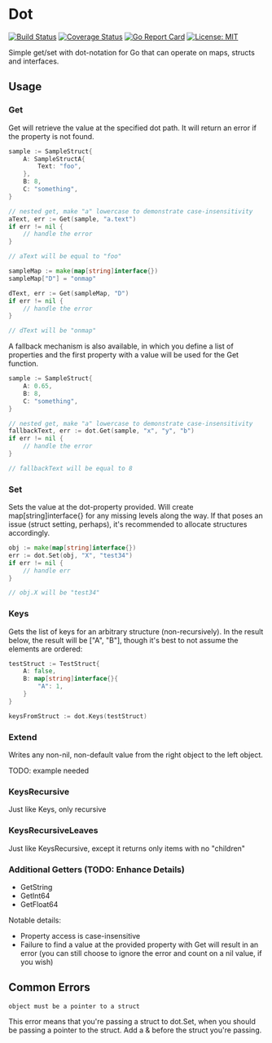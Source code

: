 # Dot

[![Build Status](https://travis-ci.org/markdicksonjr/dot.svg?branch=master)](https://travis-ci.org/markdicksonjr/dot)
[![Coverage Status](https://coveralls.io/repos/github/markdicksonjr/dot/badge.svg?branch=master)](https://coveralls.io/github/markdicksonjr/dot?branch=master)
[![Go Report Card](https://goreportcard.com/badge/github.com/markdicksonjr/dot)](https://goreportcard.com/report/github.com/markdicksonjr/dot)
[![License: MIT](https://img.shields.io/badge/License-MIT-yellow.svg)](https://opensource.org/licenses/MIT)

Simple get/set with dot-notation for Go that can operate on maps, structs and interfaces.

## Usage

### Get

Get will retrieve the value at the specified dot path.  It will return an error if the property is not found.

```go
sample := SampleStruct{
    A: SampleStructA{
        Text: "foo",
    },
    B: 8,
    C: "something",
}

// nested get, make "a" lowercase to demonstrate case-insensitivity
aText, err := Get(sample, "a.text")
if err != nil {
    // handle the error
}

// aText will be equal to "foo"

sampleMap := make(map[string]interface{})
sampleMap["D"] = "onmap"

dText, err := Get(sampleMap, "D")
if err != nil {
    // handle the error
}

// dText will be "onmap"

```

A fallback mechanism is also available, in which you define a list of properties and the first property with a value
will be used for the Get function.

```go
sample := SampleStruct{
    A: 0.65,
    B: 8,
    C: "something",
}

// nested get, make "a" lowercase to demonstrate case-insensitivity
fallbackText, err := dot.Get(sample, "x", "y", "b")
if err != nil {
    // handle the error
}

// fallbackText will be equal to 8
```

### Set

Sets the value at the dot-property provided.  Will create map[string]interface{} for any missing levels along the way.
If that poses an issue (struct setting, perhaps), it's recommended to allocate structures accordingly.

```go
obj := make(map[string]interface{})
err := dot.Set(obj, "X", "test34")
if err != nil {
	// handle err
}

// obj.X will be "test34"
```

### Keys

Gets the list of keys for an arbitrary structure (non-recursively).  In the result below, the result will be ["A", "B"], 
though it's best to not assume the elements are ordered:

```go
testStruct := TestStruct{
    A: false,
    B: map[string]interface{}{
        "A": 1,
    }
}

keysFromStruct := dot.Keys(testStruct)
```

### Extend

Writes any non-nil, non-default value from the right object to the left object.

TODO: example needed

### KeysRecursive

Just like Keys, only recursive

### KeysRecursiveLeaves

Just like KeysRecursive, except it returns only items with no "children"

### Additional Getters (TODO: Enhance Details)

- GetString
- GetInt64
- GetFloat64

Notable details:

- Property access is case-insensitive
- Failure to find a value at the provided property with Get will result in an error (you can still choose to ignore 
the error and count on a nil value, if you wish) 

## Common Errors

`object must be a pointer to a struct`

This error means that you're passing a struct to dot.Set, when you should be passing a pointer to the struct.  Add a &
before the struct you're passing.
